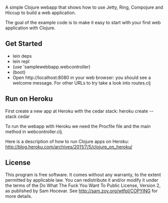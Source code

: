 A simple Clojure webapp that shows how to use Jetty, Ring, Compojure and Hiccup to build a web application.

The goal of the example code is to make it easy to start with your first web application with Clojure.

Get Started
-----------
* lein deps
* lein repl
* (use 'samplewebbapp.webcontroller)
* (boot)
* Open http://localhost:8080 in your web browser: you should see a welcome message. For other URLs to try take a look into routes.clj

Run on Heroku
-------------
First create a new app at Heroku with the cedar stack: heroku create --stack cedar <my-app-name>

To run the webapp with Heroku we need the Procfile file and the main method in webcontroller.clj.

Here is a description of how to run Clojure apps on Heroku: http://blog.heroku.com/archives/2011/7/5/clojure_on_heroku/

License
-------
This program is free software. It comes without any warranty, to
the extent permitted by applicable law. You can redistribute it
and/or modify it under the terms of the Do What The Fuck You Want
To Public License, Version 2, as published by Sam Hocevar. See
http://sam.zoy.org/wtfpl/COPYING for more details.